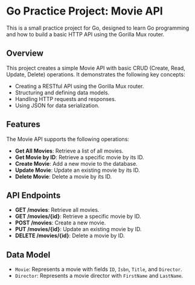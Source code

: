 # Go Practice Project: Movie API

This is a small practice project for Go, designed to learn Go programming and how to build a basic HTTP API using the Gorilla Mux router.

## Overview

This project creates a simple Movie API with basic CRUD (Create, Read, Update, Delete) operations. It demonstrates the following key concepts:

- Creating a RESTful API using the Gorilla Mux router.
- Structuring and defining data models.
- Handling HTTP requests and responses.
- Using JSON for data serialization.

## Features

The Movie API supports the following operations:

- **Get All Movies**: Retrieve a list of all movies.
- **Get Movie by ID**: Retrieve a specific movie by its ID.
- **Create Movie**: Add a new movie to the database.
- **Update Movie**: Update an existing movie by its ID.
- **Delete Movie**: Delete a movie by its ID.

## API Endpoints

- **GET /movies**: Retrieve all movies.
- **GET /movies/{id}**: Retrieve a specific movie by ID.
- **POST /movies**: Create a new movie.
- **PUT /movies/{id}**: Update an existing movie by ID.
- **DELETE /movies/{id}**: Delete a movie by ID.

## Data Model

- `Movie`: Represents a movie with fields `ID`, `Isbn`, `Title`, and `Director`.
- `Director`: Represents a movie director with `FirstName` and `LastName`.
